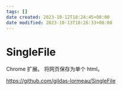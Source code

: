 ```yaml
---
tags: []
date created: 2023-10-12T18:24:45+08:00
date modified: 2023-10-13T10:26:33+08:00
---
```


# SingleFile

Chrome 扩展。
将网页保存为单个 html。

<https://github.com/gildas-lormeau/SingleFile>
